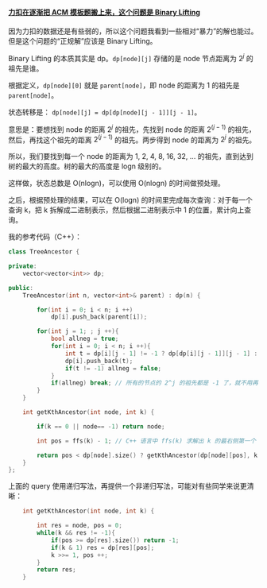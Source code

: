 #### [力扣在逐渐把 ACM 模板题搬上来，这个问题是 Binary Lifting](https://leetcode.cn/problems/kth-ancestor-of-a-tree-node/solutions/287974/li-kou-zai-zhu-jian-ba-acm-mo-ban-ti-ban-shang-lai/)

因为力扣的数据还是有些弱的，所以这个问题我看到一些相对“暴力”的解也能过。但是这个问题的“正规解”应该是 Binary Lifting。

Binary Lifting 的本质其实是 dp。`dp[node][j]` 存储的是 node 节点距离为 $2^j$ 的祖先是谁。

根据定义，`dp[node][0]` 就是 `parent[node]`，即 node 的距离为 1 的祖先是 `parent[node]`。

状态转移是： `dp[node][j] = dp[dp[node][j - 1]][j - 1]`。

意思是：要想找到 node 的距离 $2^j$ 的祖先，先找到 node 的距离 $2^{(j - 1)}$ 的祖先，然后，再找这个祖先的距离 $2^{(j - 1)}$ 的祖先。两步得到 node 的距离为 $2^j$ 的祖先。

所以，我们要找到每一个 node 的距离为 1, 2, 4, 8, 16, 32, ... 的祖先，直到达到树的最大的高度。树的最大的高度是 logn 级别的。

这样做，状态总数是 O(nlogn)，可以使用 O(nlogn) 的时间做预处理。

之后，根据预处理的结果，可以在 O(logn) 的时间里完成每次查询：对于每一个查询 k，把 k 拆解成二进制表示，然后根据二进制表示中 1 的位置，累计向上查询。

我的参考代码（C++）：

```cpp
class TreeAncestor {

private:
    vector<vector<int>> dp;

public:
    TreeAncestor(int n, vector<int>& parent) : dp(n) {

        for(int i = 0; i < n; i ++)
            dp[i].push_back(parent[i]);

        for(int j = 1; ; j ++){
            bool allneg = true;
            for(int i = 0; i < n; i ++){
                int t = dp[i][j - 1] != -1 ? dp[dp[i][j - 1]][j - 1] : -1;
                dp[i].push_back(t);
                if(t != -1) allneg = false;
            }
            if(allneg) break; // 所有的节点的 2^j 的祖先都是 -1 了，就不用再计算了
        }
    }

    int getKthAncestor(int node, int k) {

        if(k == 0 || node== -1) return node;

        int pos = ffs(k) - 1; // C++ 语言中 ffs(k) 求解出 k 的最右侧第一个 1 的位置（1-based）

        return pos < dp[node].size() ? getKthAncestor(dp[node][pos], k - (1 << pos)) : -1;
    }
};
```

上面的 query 使用递归写法，再提供一个非递归写法，可能对有些同学来说更清晰：

```cpp
    int getKthAncestor(int node, int k) {

        int res = node, pos = 0;
        while(k && res != -1){
            if(pos >= dp[res].size()) return -1;
            if(k & 1) res = dp[res][pos];
            k >>= 1, pos ++;
        }
        return res;
    }
```
